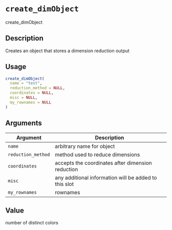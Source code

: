 # `create_dimObject`

create_dimObject


## Description

Creates an object that stores a dimension reduction output


## Usage

```r
create_dimObject(
  name = "test",
  reduction_method = NULL,
  coordinates = NULL,
  misc = NULL,
  my_rownames = NULL
)
```


## Arguments

Argument      |Description
------------- |----------------
`name`     |     arbitrary name for object
`reduction_method`     |     method used to reduce dimensions
`coordinates`     |     accepts the coordinates after dimension reduction
`misc`     |     any additional information will be added to this slot
`my_rownames`     |     rownames


## Value

number of distinct colors



